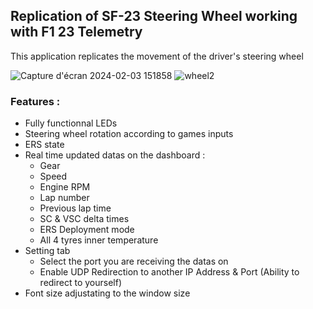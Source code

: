## Replication of SF-23 Steering Wheel working with F1 23 Telemetry

This application replicates the movement of the driver's steering wheel

![Capture d'écran 2024-02-03 151858](https://github.com/Fredrik2002/Steering-wheel/assets/86866135/08925157-8dec-45ee-9291-baa7408dd5f4)
![wheel2](https://github.com/Fredrik2002/Steering-wheel/assets/86866135/941385e2-c6c0-45ab-90eb-f38beaa47131)

### Features :
- Fully functionnal LEDs
- Steering wheel rotation according to games inputs
- ERS state
- Real time updated datas on the dashboard :
    - Gear
    - Speed
    - Engine RPM
    - Lap number
    - Previous lap time
    - SC & VSC delta times
    - ERS Deployment mode
    - All 4 tyres inner temperature 
- Setting tab 
    - Select the port you are receiving the datas on
    - Enable UDP Redirection to another IP Address & Port (Ability to redirect to yourself)
- Font size adjustating to the window size
